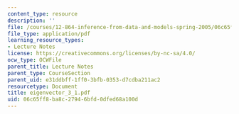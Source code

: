 ```yaml
---
content_type: resource
description: ''
file: /courses/12-864-inference-from-data-and-models-spring-2005/06c65ff8ba8c27946bfd0dfed68a100d_eigenvector_3_1.pdf
file_type: application/pdf
learning_resource_types:
- Lecture Notes
license: https://creativecommons.org/licenses/by-nc-sa/4.0/
ocw_type: OCWFile
parent_title: Lecture Notes
parent_type: CourseSection
parent_uid: e31ddbff-1ff0-3bfb-0353-d7cdba211ac2
resourcetype: Document
title: eigenvector_3_1.pdf
uid: 06c65ff8-ba8c-2794-6bfd-0dfed68a100d
---
```

